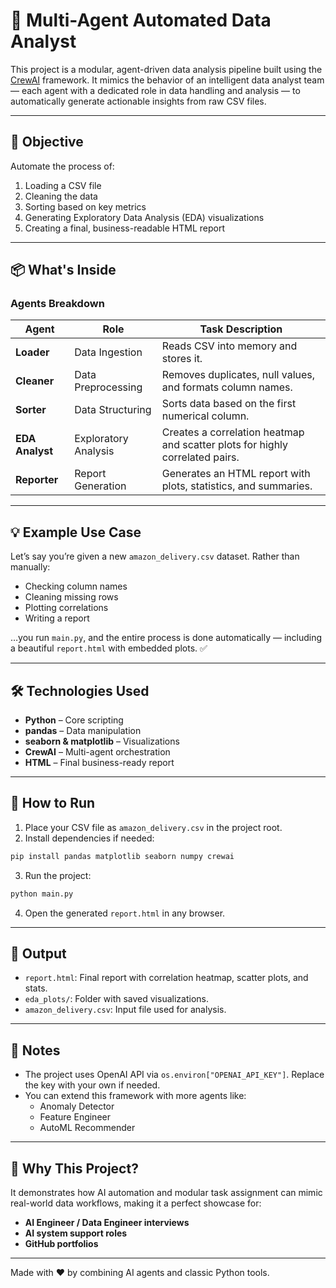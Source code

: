 
# 🧠 Multi-Agent Automated Data Analyst

This project is a modular, agent-driven data analysis pipeline built using the [CrewAI](https://docs.crewai.com/) framework. It mimics the behavior of an intelligent data analyst team — each agent with a dedicated role in data handling and analysis — to automatically generate actionable insights from raw CSV files.

---

## 🎯 Objective

Automate the process of:
1. Loading a CSV file
2. Cleaning the data
3. Sorting based on key metrics
4. Generating Exploratory Data Analysis (EDA) visualizations
5. Creating a final, business-readable HTML report

---

## 📦 What's Inside

### Agents Breakdown
| Agent      | Role                    | Task Description |
|------------|-------------------------|------------------|
| **Loader** | Data Ingestion          | Reads CSV into memory and stores it. |
| **Cleaner**| Data Preprocessing      | Removes duplicates, null values, and formats column names. |
| **Sorter** | Data Structuring        | Sorts data based on the first numerical column. |
| **EDA Analyst** | Exploratory Analysis | Creates a correlation heatmap and scatter plots for highly correlated pairs. |
| **Reporter**| Report Generation      | Generates an HTML report with plots, statistics, and summaries. |

---

## 💡 Example Use Case

Let’s say you’re given a new `amazon_delivery.csv` dataset. Rather than manually:
- Checking column names
- Cleaning missing rows
- Plotting correlations
- Writing a report

…you run `main.py`, and the entire process is done automatically — including a beautiful `report.html` with embedded plots. ✅

---

## 🛠️ Technologies Used

- **Python** – Core scripting
- **pandas** – Data manipulation
- **seaborn & matplotlib** – Visualizations
- **CrewAI** – Multi-agent orchestration
- **HTML** – Final business-ready report

---

## 🚀 How to Run

1. Place your CSV file as `amazon_delivery.csv` in the project root.
2. Install dependencies if needed:

```bash
pip install pandas matplotlib seaborn numpy crewai
```

3. Run the project:

```bash
python main.py
```

4. Open the generated `report.html` in any browser.

---

## 📁 Output

- `report.html`: Final report with correlation heatmap, scatter plots, and stats.
- `eda_plots/`: Folder with saved visualizations.
- `amazon_delivery.csv`: Input file used for analysis.

---

## 📌 Notes

- The project uses OpenAI API via `os.environ["OPENAI_API_KEY"]`. Replace the key with your own if needed.
- You can extend this framework with more agents like:
  - Anomaly Detector
  - Feature Engineer
  - AutoML Recommender

---

## 🌟 Why This Project?

It demonstrates how AI automation and modular task assignment can mimic real-world data workflows, making it a perfect showcase for:
- **AI Engineer / Data Engineer interviews**
- **AI system support roles**
- **GitHub portfolios**

---

Made with ❤️ by combining AI agents and classic Python tools.

